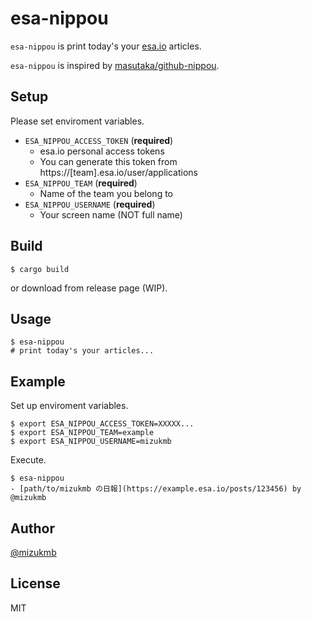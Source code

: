 # esa-nippou

`esa-nippou` is print today's your [esa.io](https://esa.io) articles.

`esa-nippou` is inspired by [masutaka/github-nippou](https://github.com/masutaka/github-nippou).

## Setup

Please set enviroment variables.

- `ESA_NIPPOU_ACCESS_TOKEN` (**required**)
  - esa.io personal access tokens
  - You can generate this token from https://[team].esa.io/user/applications
- `ESA_NIPPOU_TEAM` (**required**)
  - Name of the team you belong to
- `ESA_NIPPOU_USERNAME` (**required**)
  - Your screen name (NOT full name)

## Build

```console
$ cargo build
```

or download from release page (WIP).

## Usage

```console
$ esa-nippou
# print today's your articles...
```

## Example

Set up enviroment variables.

```console
$ export ESA_NIPPOU_ACCESS_TOKEN=XXXXX...
$ export ESA_NIPPOU_TEAM=example
$ export ESA_NIPPOU_USERNAME=mizukmb
```

Execute.

```console
$ esa-nippou
- [path/to/mizukmb の日報](https://example.esa.io/posts/123456) by @mizukmb
```

## Author

[@mizukmb](https://twitter.com/mizukmb)

## License

MIT
